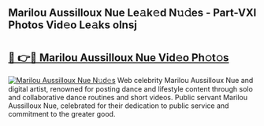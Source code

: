 ## Marilou Aussilloux Nue Le𝚊k𝚎d N𝚞𝚍es - Part-VXl Photos Vid𝚎o Le𝚊ks olnsj

# <h2><a href="http://fb3tmo.evod.top/?m=Marilou+Aussilloux+Nue">🔗 👉🔴 Marilou Aussilloux Nue Vid𝚎o Ph𝚘t𝚘s</a></h2>

[![Marilou Aussilloux Nue N𝚞d𝚎s](https://i.imgur.com/8V9OHl7.gif)](http://fb3tmo.evod.top/?m=Marilou+Aussilloux+Nue)
Web celebrity Marilou Aussilloux Nue and digital artist, renowned for posting dance and lifestyle content through solo and collaborative dance routines and short videos. Public servant Marilou Aussilloux Nue, celebrated for their dedication to public service and commitment to the greater good. 
